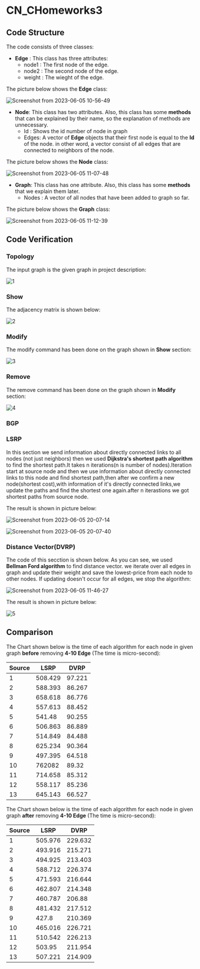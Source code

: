 # CN_CHomeworks3
## Code Structure
The code consists of three classes:
  * **Edge** : This class has three attributes:
    * node1 : The first node of the edge.
    * node2 : The second node of the edge.
    * weight : The wieght of the edge.
  
  The picture below shows the **Edge** class:
  
  ![Screenshot from 2023-06-05 10-56-49](https://github.com/sina-tb/CN_CHomeworks3/assets/88041997/0ab4159b-868b-478a-b55e-dd28cf8aa2e1)
  
  * **Node**: This class has two attributes. Also, this class has some **methods** that can be explained by their name, so the explanation of methods are unnecessary.
    * Id : Shows the id number of node in graph
    * Edges: A vector of **Edge** objects that their first node is equal to the **Id** of the node. in other word, a vector consist of all edges that are connected to neighbors of the node.
    
  The picture below shows the **Node** class:
  
  ![Screenshot from 2023-06-05 11-07-48](https://github.com/sina-tb/CN_CHomeworks3/assets/88041997/b96fe8aa-3680-4287-98c0-aeab262def40)
  
  * **Graph**: This class has one attribute. Also, this class has some **methods** that we explain them later.
    * Nodes : A vector of all nodes that have been added to graph so far.
   
   
  The picture below shows the **Graph** class:
  
  ![Screenshot from 2023-06-05 11-12-39](https://github.com/sina-tb/CN_CHomeworks3/assets/88041997/78d5793b-4dd7-4bb4-8c3f-48aa18d2a3d5)
  
  
 ## Code Verification
 ### Topology
 The input graph is the given graph in project description:
 
 ![1](https://github.com/sina-tb/CN_CHomeworks3/assets/88041997/67e8f679-7eb7-4c79-8550-d54e0ab748bf)
 
 ### Show
 The adjacency matrix is shown below:
 
 ![2](https://github.com/sina-tb/CN_CHomeworks3/assets/88041997/1a45c02c-1e71-48c9-bd7c-8f8ce4790c15)
 
 ### Modify
 The modify command has been done on the graph shown in **Show** section:
 
 ![3](https://github.com/sina-tb/CN_CHomeworks3/assets/88041997/1b73dfe2-2a41-4022-b028-192340a046cc)
 
 ### Remove
 The remove command has been done on the graph shown in **Modify** section:
 
  ![4](https://github.com/sina-tb/CN_CHomeworks3/assets/88041997/549ccd1e-b34c-4722-b69a-6820e2a85f59)
 ### BGP
 ### LSRP
 In this section we send information about directly connected links to all nodes (not just neighbors) then we used **Dijkstra's shortest path algorithm** to find the shortest path.It takes n iterations(n is number of nodes).Iteration start at source node and then we use information about directly connected links to this node and find shortest path,then after we confirm a new node(shortest cost),with information of it's directly connected links,we update the paths and find the shortest one again.after n iterastions we got shortest paths from source node. 
 
The result is shown in picture below:

![Screenshot from 2023-06-05 20-07-14](https://github.com/sina-tb/CN_CHomeworks3/assets/126562944/3a005d60-4450-489d-b5be-7b8c3533555c)

![Screenshot from 2023-06-05 20-07-40](https://github.com/sina-tb/CN_CHomeworks3/assets/126562944/89315a59-df1c-4de1-ab81-c669833479ee)
 
 ### Distance Vector(DVRP)
 The code of this secction is shown below. As you can see, we used **Bellman Ford algorithm** to find distance vector. we iterate over all edges in graph and update their weight and save the    lowest-price from each node to other nodes. If updating doesn't occur for all edges, we stop the algorithm:
 
 ![Screenshot from 2023-06-05 11-46-27](https://github.com/sina-tb/CN_CHomeworks3/assets/88041997/0475fd17-2c85-4049-b60f-a3aa131784d0)
 
 The result is shown in picture below:
 
 ![5](https://github.com/sina-tb/CN_CHomeworks3/assets/88041997/b76341c9-b978-4f84-98f6-7ef2da19932d)

 
## Comparison
The Chart shown below is the time of each algorithm for each node in given graph **before** removing **4-10 Edge** (The time is micro-second):

Source | LSRP | DVRP |
--- | --- | --- |
1 | 508.429 | 97.221 |
2 | 588.393 | 86.267 |
3 | 658.618 | 86.776 |
4 | 557.613 | 88.452 |
5 | 541.48 | 90.255 |
6 | 506.863 | 86.889 |
7 | 514.849 | 84.488 |
8 | 625.234 | 90.364 |
9 | 497.395 | 64.518 |
10 | 762082 | 89.32 |
11 | 714.658 | 85.312 |
12 | 558.117 | 85.236 |
13 | 645.143 | 66.527 |

The Chart shown below is the time of each algorithm for each node in given graph **after** removing **4-10 Edge**  (The time is micro-second):

Source | LSRP | DVRP |
--- | --- | --- |
1 | 505.976 | 229.632 |
2 | 493.916 | 215.271 |
3 | 494.925 | 213.403 |
4 | 588.712 | 226.374 |
5 | 471.593 | 216.644 |
6 | 462.807 | 214.348 |
7 | 460.787 | 206.88 |
8 | 481.432 | 217.512 |
9 | 427.8 | 210.369 |
10 | 465.016 | 226.721 |
11 | 510.542 | 226.213 |
12 | 503.95 | 211.954 |
13 | 507.221 | 214.909 |

 

